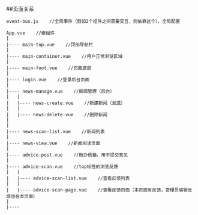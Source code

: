 ##页面关系

    event-bus.js    //全局事件（假如2个组件之间需要交互，则依靠这个），全局配置
    
    App.vue    //根组件
    |
    |---- main-top.vue    //顶部导航栏
    |
    |---- main-container.vue    //用户正常浏览区域
    |
    |---- main-foot.vue    //页面底部
    |
    |---- login.vue    //登录后台页面
    |
    |---- news-manage.vue    //新闻管理（后台）
    |   |
    |   |---- news-create.vue    //新建新闻（发送）
    |   |
    |   |---- news-delete.vue    //删除新闻
    |
    |
    |---- news-scan-list.vue    //新闻列表
    |
    |---- news-view.vue    //新闻阅读页面
    |
    |---- advice-post.vue    //街办信箱，用于提交意见
    |
    |---- advice-scan.vue    //top标签的浏览反馈
    |   |
    |   |---- advice-scan-list.vue    //查看反馈列表
    |   |
    |   |---- advice-scan-page.vue    //查看反馈页面（本页面有反馈，管理员编辑反馈也在本页面）
    |
    |----